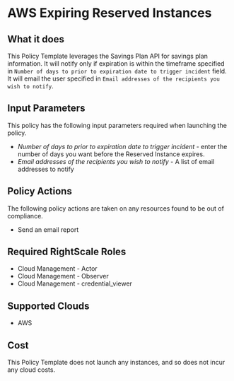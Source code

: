 # AWS Expiring Reserved Instances

## What it does

This Policy Template leverages the Savings Plan API for savings plan information. It will notify only if expiration is within the timeframe specified in `Number of days to prior to expiration date to trigger incident` field. It will email the user specified in `Email addresses of the recipients you wish to notify`.

## Input Parameters

This policy has the following input parameters required when launching the policy.

- *Number of days to prior to expiration date to trigger incident* - enter the number of days you want before the Reserved Instance expires.
- *Email addresses of the recipients you wish to notify* - A list of email addresses to notify

## Policy Actions

The following policy actions are taken on any resources found to be out of compliance.

- Send an email report

## Required RightScale Roles

- Cloud Management - Actor
- Cloud Management - Observer
- Cloud Management - credential_viewer

## Supported Clouds

- AWS

## Cost

This Policy Template does not launch any instances, and so does not incur any cloud costs.

